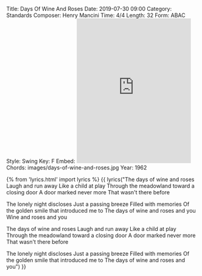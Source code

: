 Title: Days Of Wine And Roses
Date: 2019-07-30 09:00
Category: Standards
Composer: Henry Mancini
Time: 4/4
Length: 32
Form: ABAC
Style: Swing
Key: F
Embed: <iframe src="https://open.spotify.com/embed/user/thatdavidmiller/playlist/5wOiQEQLecN43NYzWFVXZc" width="300" height="380" frameborder="0" allowtransparency="true" allow="encrypted-media"></iframe>
Chords: images/days-of-wine-and-roses.jpg
Year: 1962

{% from 'lyrics.html' import lyrics %}
{{ lyrics("The days of wine and roses
Laugh and run away
Like a child at play
Through the meadowland toward a closing door
A door marked never more
That wasn't there before

The lonely night discloses
Just a passing breeze
Filled with memories
Of the golden smile that introduced me to
The days of wine and roses and you
Wine and roses and you

The days of wine and roses
Laugh and run away
Like a child at play
Through the meadowland toward a closing door
A door marked never more
That wasn't there before

The lonely night discloses
Just a passing breeze
Filled with memories
Of the golden smile that introduced me to
The days of wine and roses and you") }}
